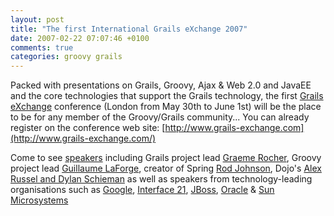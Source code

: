 ```yaml
---
layout: post
title: "The first International Grails eXchange 2007"
date: 2007-02-22 07:07:46 +0100
comments: true
categories: groovy grails
---
```


Packed with presentations on Grails, Groovy, Ajax & Web 2.0 and JavaEE and the core technologies that support the Grails technology, the first [Grails eXchange](http://www.grails-exchange.com/) conference (London from May 30th to June 1st) will be the place to be for any member of the Groovy/Grails community... You can already register on the conference web site: [http://www.grails-exchange.com](http://www.grails-exchange.com/)


Come to see [speakers](http://www.grails-exchange.com/speakers) including Grails project lead [Graeme Rocher](http://www.grails-exchange.com/graeme-rocher), Groovy project lead [Guillaume LaForge](http://www.grails-exchange.com/guillaume-laforge), creator of Spring [Rod Johnson](http://www.grails-exchange.com/rod-johnson), Dojo's [Alex Russel and Dylan Schieman](http://www.grails-exchange.com/alex-russel-dylan-schiemann) as well as speakers from technology-leading organisations such as [Google](http://www.grails-exchange.com/joe-walnes), [Interface 21](http://www.grails-exchange.com/rob-harrop), [JBoss](http://www.grails-exchange.com/manik-surtani), [Oracle](http://www.grails-exchange.com/tugdual-grall) &amp; [Sun Microsystems](http://www.grails-exchange.com/geertjan-weilenga)
